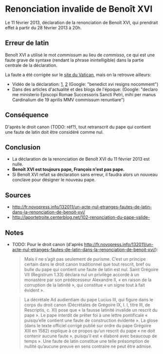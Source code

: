 # Renonciation invalide de Benoît XVI

Le 11 février 2013, déclaration de la renonciation de Benoît XVI, qui prendrait effet à partir du 28 février 2013 à 20h.

## Erreur de latin

Benoît XVI a utilisé le mot _commissum_ au lieu de _commisso_, ce qui est une faute grave de syntaxe (rendant la phrase inintelligible) dans la partie centrale de la déclaration.

La faute a été corrigée sur le [site du Vatican](http://www.vatican.va/holy_father/benedict_xvi/speeches/2013/february/documents/hf_ben-xvi_spe_20130211_declaratio_lt.html), mais on la retrouve ailleurs:

* Vidéo de la déclaration: [1](http://www.dailymotion.com/video/xxghbb_pope-benedict-xvi-resigns-no-comment_news), [2](http://www.youtube.com/watch?v=jJfjo8XxrJM) (Google: "benedict xvi resigns nocomment")
* Dans des articles d'actualité et des blogs de l'époque: (Google: "declaro me ministerio Episcopi Romae Successoris Sancti Petri, mihi per manus Cardinalium die 19 aprilis MMV commissum renuntiare")

## Conséquence


D'après le droit canon (TODO: réf?), tout retranscrit du pape qui contient une faute de latin doit être considéré comme nul.

## Conclusion

* La déclaration de la renonciation de Benoît XVI du 11 février 2013 est nulle.
* **Benoît XVI est toujours pape, François n'est pas pape.**
* Si Benoît XVI refait sa déclaration sans erreur, il faudra alors un nouveau conclave pour désigner le nouveau pape.

## Sources

* http://fr.novopress.info/132011/un-acte-nul-etranges-fautes-de-latin-dans-la-renonciation-de-benoit-xvi/
* http://laportetroite.centerblog.net/102-renonciation-du-pape-valide-

## Notes

* TODO: Pour le droit canon (d'après http://fr.novopress.info/132011/un-acte-nul-etranges-fautes-de-latin-dans-la-renonciation-de-benoit-xvi/):
  > Mais il ne s’agit pas seulement de purisme. C’est un principe certain dans le droit canon traditionnel que tout rescrit, bref ou bulle du pape qui contient une faute de latin est nul. Saint Grégoire VII (Registrum 1.33) déclara nul un privilège accordé à un monastère par son prédécesseur Alexandre II, « en raison de la corruption de la latinité », qui constitue « un signe tout à fait évident ».

  > La décrétale Ad audientiam du pape Lucius III, qui figure dans le corps du droit canon (Décrétales de Grégoire IX, l. I, titre III, de Rescriptis, c. XI) pose que « la fausse latinité invalide un rescrit du pape ». Le pape interdit de prêter foi à une lettre pontificale « puisqu’elle contient une faute de construction évidente ». La glose (dans le texte officiel corrigé publié sur ordre du pape Grégoire XIII en 1582) explique à ce propos qu’un rescrit du pape « ne doit contenir aucune faute », puisqu’il est « élaboré avec beaucoup de temps ». Une faute de latin constitue une telle présomption de nullité qu’aucune preuve en sens contraire ne peut être admise.
